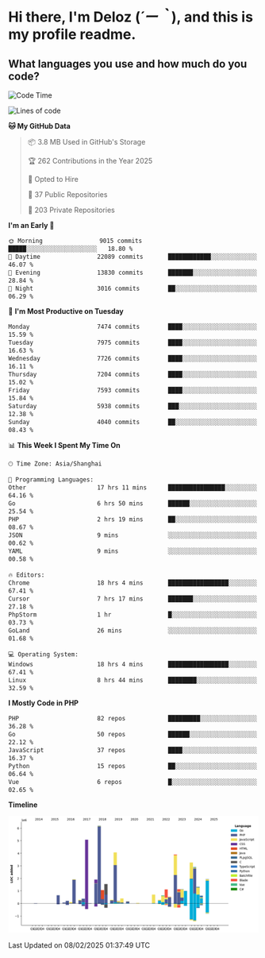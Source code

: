 # **Hi there, I'm Deloz (*´ー｀*), and this is my profile readme.**

## **What languages you use and how much do you code?**

<!--START_SECTION:waka-->
![Code Time](http://img.shields.io/badge/Code%20Time-5%2C621%20hrs%209%20mins-blue)

![Lines of code](https://img.shields.io/badge/From%20Hello%20World%20I%27ve%20Written-44.8%20million%20lines%20of%20code-blue)

**🐱 My GitHub Data** 

> 📦 3.8 MB Used in GitHub's Storage 
 > 
> 🏆 262 Contributions in the Year 2025
 > 
> 💼 Opted to Hire
 > 
> 📜 37 Public Repositories 
 > 
> 🔑 203 Private Repositories 
 > 
**I'm an Early 🐤** 

```text
🌞 Morning                9015 commits        █████░░░░░░░░░░░░░░░░░░░░   18.80 % 
🌆 Daytime                22089 commits       ████████████░░░░░░░░░░░░░   46.07 % 
🌃 Evening                13830 commits       ███████░░░░░░░░░░░░░░░░░░   28.84 % 
🌙 Night                  3016 commits        ██░░░░░░░░░░░░░░░░░░░░░░░   06.29 % 
```
📅 **I'm Most Productive on Tuesday** 

```text
Monday                   7474 commits        ████░░░░░░░░░░░░░░░░░░░░░   15.59 % 
Tuesday                  7975 commits        ████░░░░░░░░░░░░░░░░░░░░░   16.63 % 
Wednesday                7726 commits        ████░░░░░░░░░░░░░░░░░░░░░   16.11 % 
Thursday                 7204 commits        ████░░░░░░░░░░░░░░░░░░░░░   15.02 % 
Friday                   7593 commits        ████░░░░░░░░░░░░░░░░░░░░░   15.84 % 
Saturday                 5938 commits        ███░░░░░░░░░░░░░░░░░░░░░░   12.38 % 
Sunday                   4040 commits        ██░░░░░░░░░░░░░░░░░░░░░░░   08.43 % 
```


📊 **This Week I Spent My Time On** 

```text
🕑︎ Time Zone: Asia/Shanghai

💬 Programming Languages: 
Other                    17 hrs 11 mins      ████████████████░░░░░░░░░   64.16 % 
Go                       6 hrs 50 mins       ██████░░░░░░░░░░░░░░░░░░░   25.54 % 
PHP                      2 hrs 19 mins       ██░░░░░░░░░░░░░░░░░░░░░░░   08.67 % 
JSON                     9 mins              ░░░░░░░░░░░░░░░░░░░░░░░░░   00.62 % 
YAML                     9 mins              ░░░░░░░░░░░░░░░░░░░░░░░░░   00.58 % 

🔥 Editors: 
Chrome                   18 hrs 4 mins       █████████████████░░░░░░░░   67.41 % 
Cursor                   7 hrs 17 mins       ███████░░░░░░░░░░░░░░░░░░   27.18 % 
PhpStorm                 1 hr                █░░░░░░░░░░░░░░░░░░░░░░░░   03.73 % 
GoLand                   26 mins             ░░░░░░░░░░░░░░░░░░░░░░░░░   01.68 % 

💻 Operating System: 
Windows                  18 hrs 4 mins       █████████████████░░░░░░░░   67.41 % 
Linux                    8 hrs 44 mins       ████████░░░░░░░░░░░░░░░░░   32.59 % 
```

**I Mostly Code in PHP** 

```text
PHP                      82 repos            █████████░░░░░░░░░░░░░░░░   36.28 % 
Go                       50 repos            ██████░░░░░░░░░░░░░░░░░░░   22.12 % 
JavaScript               37 repos            ████░░░░░░░░░░░░░░░░░░░░░   16.37 % 
Python                   15 repos            ██░░░░░░░░░░░░░░░░░░░░░░░   06.64 % 
Vue                      6 repos             █░░░░░░░░░░░░░░░░░░░░░░░░   02.65 % 
```



**Timeline**

![Lines of Code chart](https://raw.githubusercontent.com/deloz/deloz/main/assets/bar_graph.png)


 Last Updated on 08/02/2025 01:37:49 UTC
<!--END_SECTION:waka-->
